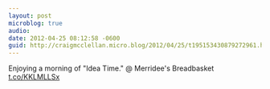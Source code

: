 ```yaml
---
layout: post
microblog: true
audio: 
date: 2012-04-25 08:12:58 -0600
guid: http://craigmcclellan.micro.blog/2012/04/25/t195153430879272961.html
---
```

Enjoying a morning of "Idea Time."  @ Merridee's Breadbasket [t.co/KKLMLLSx](http://t.co/KKLMLLSx)
